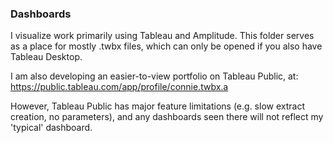 ### Dashboards
I visualize work primarily using Tableau and Amplitude. This folder serves as a place for mostly .twbx files, which can only be opened if you also have Tableau Desktop.

I am also developing an easier-to-view portfolio on Tableau Public, at: https://public.tableau.com/app/profile/connie.twbx.a 

However, Tableau Public has major feature limitations (e.g. slow extract creation, no parameters), and any dashboards seen there will not reflect my 'typical' dashboard.
